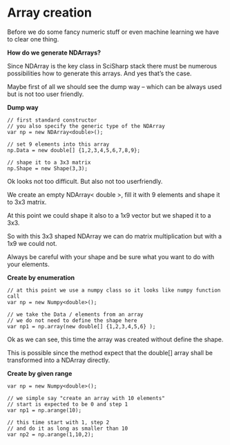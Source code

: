 # Array creation

Before we do some fancy numeric stuff or even machine learning we have to clear one thing. 

**How do we generate NDArrays?**

Since NDArray is the key class in SciSharp stack there must be numerous possibilities how to generate this arrays. And yes that’s the case. 

Maybe first of all we should see the dump way – which can be always used but is not too user friendly.  

**Dump way**

```CSHARP
// first standard constructor
// you also specify the generic type of the NDArray
var np = new NDArray<double>();

// set 9 elements into this array
np.Data = new double[] {1,2,3,4,5,6,7,8,9};

// shape it to a 3x3 matrix 
np.Shape = new Shape(3,3);
```

Ok looks not too difficult. But also not too userfriendly. 

We create an empty NDArray< double >, fill it with 9 elements and shape it to 3x3 matrix. 

At this point we could shape it also to a 1x9 vector but we shaped it to a 3x3. 

So with this 3x3 shaped NDArray we can do matrix multiplication but with a 1x9 we could not.

Always be careful with your shape and be sure what you want to do with your elements. 

**Create by enumeration**

```CSHARP
// at this point we use a numpy class so it looks like numpy function call 
var np = new Numpy<double>();

// we take the Data / elements from an array 
// we do not need to define the shape here
var np1 = np.array(new double[] {1,2,3,4,5,6} );
```

Ok as we can see, this time the array was created without define the shape. 

This is possible since the method expect that the double[] array shall be transformed into a NDArray directly. 

**Create by given range**

```CSHARP
var np = new Numpy<double>();

// we simple say "create an array with 10 elements"
// start is expected to be 0 and step 1
var np1 = np.arange(10);

// this time start with 1, step 2 
// and do it as long as smaller than 10
var np2 = np.arange(1,10,2);
```